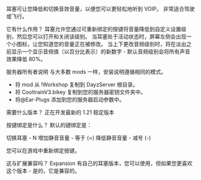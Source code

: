 耳塞可让您降低和切换音效音量，以便您可以更轻松地听到 VOIP。 非常适合驾驶或飞行。

它有什么作用？
耳塞允许您通过可重新绑定的按键将音量降低到自定义设置级别，然后您可以打开和关闭该级别。 当耳塞处于活动状态时，屏幕左侧会出现一个小图标，让您知道您的音量正在被修改。 当上下更改音频级别时，将在淡出之前显示一个显示音频值（以百分比表示）的新数字 - 默认音频级别会将所有声音效果降低 80%。

服务器所有者说明
与大多数 mods 一样，安装说明遵循相同的模式。
- 将 mod 从 !Workshop 复制到 DayzServer 根目录。
- 将 CooltrainV3.bikey 复制到您的服务器密钥文件夹中。
- 将@Ear-Plugs 添加到您的服务器启动参数中。

需要什么版本？
正在开发最新的 1.21 稳定版本

按键绑定是什么？
默认的键绑定是：

切换耳塞 - N
增加静音音量 - 等于 (=)
降低静音音量 - 减号 (-)

您可以在游戏中重新绑定按键。

这与扩展兼容吗？
Expansion 有自己的耳塞版本，您可以使用，但如果您更喜欢这个版本 - 是的，它是兼容的。